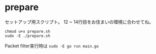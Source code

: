 # prepare

セットアップ用スクリプト。
12 ~ 14行目をお住まいの環境に合わせてね。

`chmod u+x prepare.sh`<br>
`sudo -E ./prepare.sh`

Packet filter実行時は
`sudo -E go run main.go`
